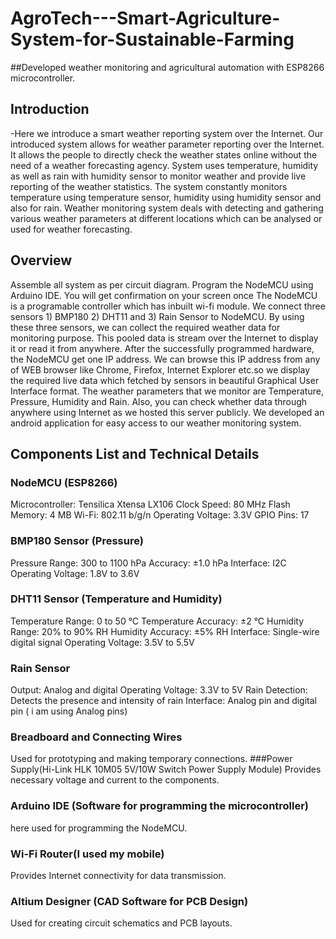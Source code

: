 # AgroTech---Smart-Agriculture-System-for-Sustainable-Farming
##Developed weather monitoring and agricultural automation  with ESP8266 microcontroller. 

## Introduction
-Here we introduce a smart weather reporting system over the Internet. Our introduced system allows for weather parameter reporting over the Internet. It allows the people to directly check the weather states online without the need of a weather forecasting agency. System uses temperature, humidity as well as rain with humidity sensor to monitor weather and provide live reporting of the weather statistics. The system constantly monitors temperature using temperature sensor, humidity using humidity sensor and also for rain. Weather monitoring system deals with detecting and gathering various weather parameters at different locations which can be analysed or used for weather forecasting. 

## Overview 
Assemble all system as per circuit diagram. Program the NodeMCU using Arduino IDE. You will get confirmation on your screen once The NodeMCU is a programable controller which has inbuilt wi-fi module. We connect three sensors 1) BMP180 2) DHT11 and 3) Rain Sensor to NodeMCU. By using these three sensors, we can collect the required weather data for monitoring purpose. This pooled data is stream over the Internet to display it or read it from anywhere. After the successfully programmed hardware, the NodeMCU get one IP address. We can browse this IP address from any of WEB browser like Chrome, Firefox, Internet Explorer etc.so we display the required live data which fetched by sensors in beautiful Graphical User Interface format. The weather parameters that we monitor are Temperature, Pressure, Humidity and Rain. Also, you can check whether data through anywhere using Internet as we hosted this server publicly. We developed an android application for easy access to our weather monitoring system.
 
## Components List and Technical Details
### NodeMCU (ESP8266)
Microcontroller: Tensilica Xtensa LX106
Clock Speed: 80 MHz
Flash Memory: 4 MB
Wi-Fi: 802.11 b/g/n
Operating Voltage: 3.3V
GPIO Pins: 17
### BMP180 Sensor (Pressure)
Pressure Range: 300 to 1100 hPa
Accuracy: ±1.0 hPa
Interface: I2C
Operating Voltage: 1.8V to 3.6V
### DHT11 Sensor (Temperature and Humidity)
Temperature Range: 0 to 50 °C
Temperature Accuracy: ±2 °C
Humidity Range: 20% to 90% RH
Humidity Accuracy: ±5% RH
Interface: Single-wire digital signal
Operating Voltage: 3.5V to 5.5V
### Rain Sensor
Output: Analog and digital
Operating Voltage: 3.3V to 5V
Rain Detection: Detects the presence and intensity of rain
Interface: Analog pin and digital pin ( i am using Analog pins)
### Breadboard and Connecting Wires
Used for prototyping and making temporary connections.
###Power Supply(Hi-Link HLK 10M05 5V/10W Switch Power Supply Module)
Provides necessary voltage and current to the components.
### Arduino IDE (Software for programming the microcontroller)
here used for programming the NodeMCU.
### Wi-Fi Router(I used my mobile)
Provides Internet connectivity for data transmission.
### Altium Designer (CAD Software for PCB Design)
Used for creating circuit schematics and PCB layouts.
